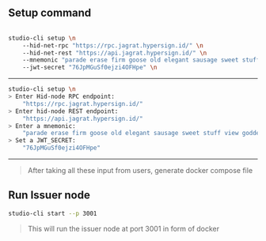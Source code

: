 
## Setup command

```bash

studio-cli setup \n
    --hid-net-rpc "https://rpc.jagrat.hypersign.id/" \n
    --hid-net-rest "https://api.jagrat.hypersign.id/" \n
    --mnemonic "parade erase firm goose old elegant sausage sweet stuff view goddess total museum hidden worry usual rug foster uncover cradle govern swing muscle unable" \n
    --jwt-secret "76JpMGuSf0ejzi4OFHpe" \n

```
----------------------------------------------------------------

```bash
studio-cli setup \n
> Enter Hid-node RPC endpoint:
    "https://rpc.jagrat.hypersign.id/"
> Enter hid-node REST endpoint:
    "https://api.jagrat.hypersign.id/"
> Enter a mnemonic: 
    "parade erase firm goose old elegant sausage sweet stuff view goddess total museum hidden worry usual rug foster uncover cradle govern swing muscle unable"
> Set a JWT_SECRET: 
    "76JpMGuSf0ejzi4OFHpe"

```
----------------------------------------------------------------

> After taking all these input from users, generate docker compose file

## Run Issuer node

```bash
studio-cli start --p 3001
```

> This will run the issuer node at port 3001 in form of docker
